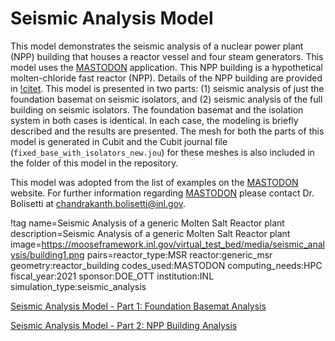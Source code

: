 # Seismic Analysis Model

This model demonstrates the seismic analysis of a nuclear power plant (NPP) building that houses a reactor vessel and four steam generators. This model uses the [MASTODON](https://mooseframework.inl.gov/mastodon/index.html) application. This NPP building is a hypothetical molten-chloride fast reactor (NPP). Details of the NPP building are provided in [!citet](inl-ext-20-59608). This model is presented in two parts: (1) seismic analysis of just the foundation basemat on seismic isolators, and (2) seismic analysis of the full building on seismic isolators. The foundation basemat and the isolation system in both cases is identical. In each case, the modeling is briefly described and the results are presented. The mesh for both the parts of this model is generated in Cubit and the Cubit journal file (`fixed_base_with_isolators_new.jou`) for these meshes is also included in the folder of this model in the repository.

This model was adopted from the list of examples on the [MASTODON](https://mooseframework.inl.gov/mastodon/examples/index.html) website. For further information regarding [MASTODON](https://mooseframework.inl.gov/mastodon/index.html) please contact Dr. Bolisetti at chandrakanth.bolisetti@inl.gov.

!tag name=Seismic Analysis of a generic Molten Salt Reactor plant
     description=Seismic Analysis of a generic Molten Salt Reactor plant
     image=https://mooseframework.inl.gov/virtual_test_bed/media/seismic_analysis/building1.png
     pairs=reactor_type:MSR
                       reactor:generic_msr
                       geometry:reactor_building
                       codes_used:MASTODON
                       computing_needs:HPC
                       fiscal_year:2021
                       sponsor:DOE_OTT
                       institution:INL
                       simulation_type:seismic_analysis

[Seismic Analysis Model - Part 1: Foundation Basemat Analysis](npp_building/npp_building_pt1.md)

[Seismic Analysis Model - Part 2: NPP Building Analysis](npp_building/npp_building_pt2.md)
